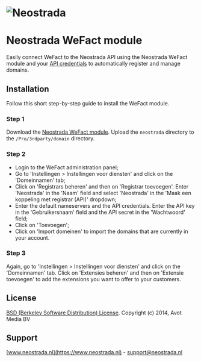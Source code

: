 ![Neostrada](https://www.neostrada.nl/asset/nx/images/logo.png) 
=================

# Neostrada WeFact module

Easily connect WeFact to the Neostrada API using the Neostrada WeFact module and your [API credentials](https://www.neostrada.nl/mijn-account/api.html) to automatically register and manage domains.

## Installation
Follow this short step-by-step guide to install the WeFact module.

### Step 1
Download the [Neostrada WeFact module](https://github.com/neostrada/neostrada-wefact/archive/master.zip). Upload the `neostrada` directory to the `/Pro/3rdparty/domain` directory.

### Step 2
- Login to the WeFact administration panel;
- Go to 'Instellingen > Instellingen voor diensten' and click on the 'Domeinnamen' tab;
- Click on 'Registrars beheren' and then on 'Registrar toevoegen'. Enter 'Neostrada' in the 'Naam' field and select 'Neostrada' in the 'Maak een koppeling met registrar (API)' dropdown;
- Enter the default nameservers and the API credentials. Enter the API key in the 'Gebruikersnaam' field and the API secret in the 'Wachtwoord' field;
- Click on 'Toevoegen';
- Click on 'Import domeinen' to import the domains that are currently in your account.

### Step 3
Again, go to 'Instellingen > Instellingen voor diensten' and click on the 'Domeinnamen' tab. Click on 'Extensies beheren' and then on 'Extensie toevoegen' to add the extensions you want to offer to your customers.

## License
[BSD (Berkeley Software Distribution) License](http://www.opensource.org/licenses/bsd-license.php).
Copyright (c) 2014, Avot Media BV

## Support
[www.neostrada.nl](https://www.neostrada.nl) - support@neostrada.nl